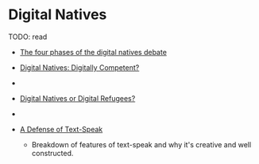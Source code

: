 Digital Natives
===============

TODO: read
* [The four phases of the digital natives debate](https://onlinelibrary.wiley.com/doi/abs/10.1002/hbe2.196)
* [Digital Natives: Digitally Competent?](https://www.learntechlib.org/primary/p/147293/)
* [](https://research.abo.fi/ws/files/26560210/The%20impact%20of%20digitalization%20on%20literacy.pdf)
* [ Digital Natives or Digital Refugees? ](https://doi.org/10.29173/iasl7656)
* 


* [A Defense of Text-Speak](https://www.nateranda.com/blog/post/a-defense-of-text-speak/)
    * Breakdown of features of text-speak and why it's creative and well constructed.